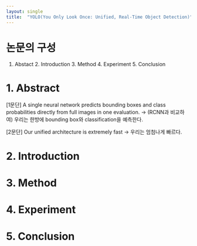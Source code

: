 ```yaml
---
layout: single
title:  "YOLO(You Only Look Once: Unified, Real-Time Object Detection)"
---
```


# 논문의 구성

1. Abstact 2. Introduction 3. Method 4. Experiment 5. Conclusion

# 1. Abstract

[1문단]
A single neural network predicts bounding boxes and class probabilities directly from
full images in one evaluation.
 -> (RCNN과 비교하여) 우리는 한방에 bounding box와 classification을 예측한다.

[2문단]
Our unified architecture is extremely fast
 -> 우리는 엄첨나게 빠르다.

# 2. Introduction


# 3. Method

# 4. Experiment

# 5. Conclusion
